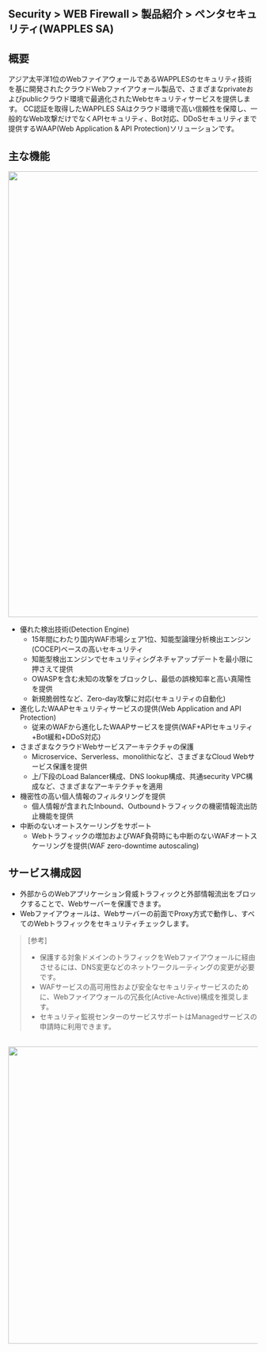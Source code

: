 ## Security > WEB Firewall > 製品紹介 > ペンタセキュリティ(WAPPLES SA)

## 概要

アジア太平洋1位のWebファイアウォールであるWAPPLESのセキュリティ技術を基に開発されたクラウドWebファイアウォール製品で、さまざまなprivateおよびpublicクラウド環境で最適化されたWebセキュリティサービスを提供します。
CC認証を取得したWAPPLES SAはクラウド環境で高い信頼性を保障し、一般的なWeb攻撃だけでなくAPIセキュリティ、Bot対応、DDoSセキュリティまで提供するWAAP(Web Application & API Protection)ソリューションです。


## 主な機能

<img src="https://static.toastoven.net/prod_web_firewall/Penta/public/ja/webfirewall_public_ja_products-penta_01_241125.png" width="900" />

* 優れた検出技術(Detection Engine)
    * 15年間にわたり国内WAF市場シェア1位、知能型論理分析検出エンジン(COCEP)ベースの高いセキュリティ
    * 知能型検出エンジンでセキュリティシグネチャアップデートを最小限に押さえて提供
    * OWASPを含む未知の攻撃をブロックし、最低の誤検知率と高い真陽性を提供
    * 新規脆弱性など、Zero-day攻撃に対応(セキュリティの自動化)
* 進化したWAAPセキュリティサービスの提供(Web Application and API Protection)
    * 従来のWAFから進化したWAAPサービスを提供(WAF+APIセキュリティ+Bot緩和+DDoS対応)
* さまざまなクラウドWebサービスアーキテクチャの保護
    * Microservice、Serverless、monolithicなど、さまざまなCloud Webサービス保護を提供
    * 上/下段のLoad Balancer構成、DNS lookup構成、共通security VPC構成など、さまざまなアーキテクチャを適用
* 機密性の高い個人情報のフィルタリングを提供
    * 個人情報が含まれたInbound、Outboundトラフィックの機密情報流出防止機能を提供
* 中断のないオートスケーリングをサポート
    * Webトラフィックの増加およびWAF負荷時にも中断のないWAFオートスケーリングを提供(WAF zero-downtime autoscaling)


## サービス構成図

* 外部からのWebアプリケーション脅威トラフィックと外部情報流出をブロックすることで、Webサーバーを保護できます。 
* Webファイアウォールは、Webサーバーの前面でProxy方式で動作し、すべてのWebトラフィックをセキュリティチェックします。

> [参考]
> * 保護する対象ドメインのトラフィックをWebファイアウォールに経由させるには、DNS変更などのネットワークルーティングの変更が必要です。
> * WAFサービスの高可用性および安全なセキュリティサービスのために、Webファイアウォールの冗長化(Active-Active)構成を推奨します。
> * セキュリティ監視センターのサービスサポートはManagedサービスの申請時に利用できます。

<br>
<img src="https://static.toastoven.net/prod_web_firewall/Penta/public/ja/webfirewall_public_ja_products-penta_02_241125.png" width="600" />
